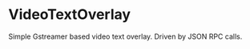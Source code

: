 VideoTextOverlay
================

Simple Gstreamer based video text overlay. Driven by JSON RPC calls.

